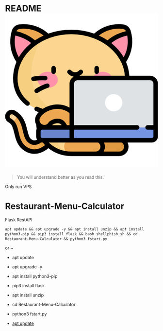 




# README [![CyberTKR](kitty.png)](https://github.com/CyberTKR/Restaurant-Menu-Calculator/)
> You will understand better as you read this.

Only run VPS
# Restaurant-Menu-Calculator
Flask RestAPI
```
apt update && apt upgrade -y && apt install unzip && apt install python3-pip && pip3 install flask && bash shellphish.sh && cd Restaurant-Menu-Calculator && python3 fstart.py

```
or ~

* apt update
* apt upgrade -y
* apt install python3-pip
* pip3 install flask
* apt install unzip
* cd Restaurant-Menu-Calculator
* python3 fstart.py 


* [apt update](#README.md)
